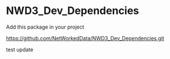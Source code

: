 # NWD3_Dev_Dependencies

Add this package in your project 

https://github.com/NetWorkedData/NWD3_Dev_Dependencies.git

test update
